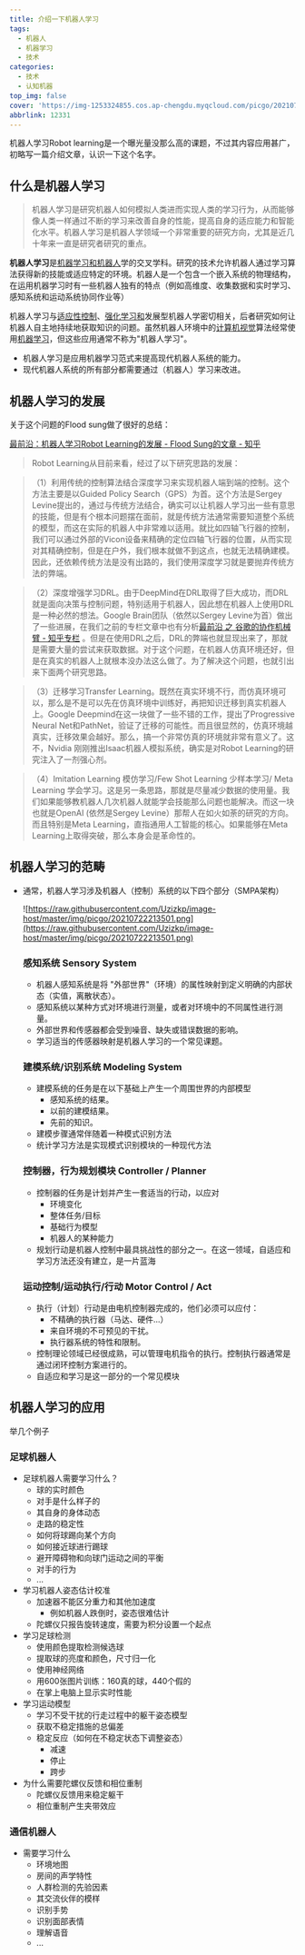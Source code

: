 ```yaml
---
title: 介绍一下机器人学习
tags:
  - 机器人
  - 机器学习
  - 技术
categories:
  - 技术
  - 认知机器
top_img: false
cover: 'https://img-1253324855.cos.ap-chengdu.myqcloud.com/picgo/20210724222423.webp'
abbrlink: 12331
---
```


机器人学习Robot learning是一个曝光量没那么高的课题，不过其内容应用甚广，初略写一篇介绍文章，认识一下这个名字。

## 什么是机器人学习

> 机器人学习是研究机器人如何模拟人类进而实现人类的学习行为，从而能够像人类一样通过不断的学习来改善自身的性能，提高自身的适应能力和智能化水平。机器人学习是机器人学领域一个非常重要的研究方向，尤其是近几十年来一直是研究者研究的重点。

**机器人学习**是[机器学习和](https://en.wikipedia.org/wiki/Machine_learning)[机器人](https://en.wikipedia.org/wiki/Robotics)学的交叉学科。研究的技术允许机器人通过学习算法获得新的技能或适应特定的环境。机器人是一个包含一个嵌入系统的物理结构，在运用机器学习时有一些机器人独有的特点（例如高维度、收集数据和实时学习、感知系统和运动系统协同作业等）

机器人学习与[适应性控制](https://en.wikipedia.org/wiki/Adaptive_control)、[强化学习和](https://en.wikipedia.org/wiki/Reinforcement_learning)发展型机器人学密切相关，后者研究如何让机器人自主地持续地获取知识的问题。虽然机器人环境中的[计算机视觉](https://en.wikipedia.org/wiki/Computer_vision)算法经常使用[机器学习](https://en.wikipedia.org/wiki/Machine_learning)，但这些应用通常不称为"机器人学习"。

- 机器人学习是应用机器学习范式来提高现代机器人系统的能力。
- 现代机器人系统的所有部分都需要通过（机器人）学习来改进。

## 机器人学习的发展

关于这个问题的Flood sung做了很好的总结：

[最前沿：机器人学习Robot Learning的发展 - Flood Sung的文章 - 知乎](https://zhuanlan.zhihu.com/p/26988866)

> Robot Learning从目前来看，经过了以下研究思路的发展：

> （1）利用传统的控制算法结合深度学习来实现机器人端到端的控制。这个方法主要是以Guided Policy Search（GPS）为首。这个方法是Sergey Levine提出的，通过与传统方法结合，确实可以让机器人学习出一些有意思的技能，但是有个根本问题摆在面前，就是传统方法通常需要知道整个系统的模型，而这在实际的机器人中非常难以适用。就比如四轴飞行器的控制，我们可以通过外部的Vicon设备来精确的定位四轴飞行器的位置，从而实现对其精确控制，但是在户外，我们根本就做不到这点，也就无法精确建模。因此，还依赖传统方法是没有出路的，我们使用深度学习就是要抛弃传统方法的弊端。

> （2）深度增强学习DRL。由于DeepMind在DRL取得了巨大成功，而DRL就是面向决策与控制问题，特别适用于机器人，因此想在机器人上使用DRL是一种必然的想法。Google Brain团队（依然以Sergey Levine为首）做出了一些进展，在我们之前的专栏文章中也有分析[最前沿 之 谷歌的协作机械臂 - 知乎专栏](https://zhuanlan.zhihu.com/p/22758556) 。但是在使用DRL之后，DRL的弊端也就显现出来了，那就是需要大量的尝试来获取数据。对于这个问题，在机器人仿真环境还好，但是在真实的机器人上就根本没办法这么做了。为了解决这个问题，也就引出来下面两个研究思路。

> （3）迁移学习Transfer Learning。既然在真实环境不行，而仿真环境可以，那么是不是可以先在仿真环境中训练好，再把知识迁移到真实机器人上。Google Deepmind在这一块做了一些不错的工作，提出了Progressive Neural Net和PathNet，验证了迁移的可能性。而且很显然的，仿真环境越真实，迁移效果会越好。那么，搞一个非常仿真的环境就非常有意义了。这不，Nvidia 刚刚推出Isaac机器人模拟系统，确实是对Robot Learning的研究注入了一剂强心剂。

> （4）Imitation Learning 模仿学习/Few Shot Learning 少样本学习/ Meta Learning 学会学习。这是另一条思路，那就是尽量减少数据的使用量。我们如果能够教机器人几次机器人就能学会技能那么问题也能解决。而这一块也就是OpenAI (依然是Sergey Levine）那帮人在如火如荼的研究的方向。而且特别是Meta Learning，直指通用人工智能的核心。如果能够在Meta Learning上取得突破，那么本身会是革命性的。

## 机器人学习的范畴

- 通常，机器人学习涉及机器人（控制）系统的以下四个部分（SMPA架构）

    ![https://raw.githubusercontent.com/Uzizkp/image-host/master/img/picgo/20210722213501.png](https://raw.githubusercontent.com/Uzizkp/image-host/master/img/picgo/20210722213501.png)

    ### 感知系统 Sensory System

    - 机器人感知系统是将 "外部世界"（环境）的属性映射到定义明确的内部状态（实值，离散状态）。
    - 感知系统以某种方式对环境进行测量，或者对环境中的不同属性进行测量。
    - 外部世界和传感器都会受到噪音、缺失或错误数据的影响。
    - 学习适当的传感器映射是机器人学习的一个常见课题。

    ### 建模系统/识别系统  Modeling System

    - 建模系统的任务是在以下基础上产生一个周围世界的内部模型
        - 感知系统的结果。
        - 以前的建模结果。
        - 先前的知识。
    - 建模步骤通常伴随着一种模式识别方法
    - 统计学习方法是实现模式识别模块的一种现代方法

    ### 控制器，行为规划模块 Controller / Planner

    - 控制器的任务是计划并产生一套适当的行动，以应对
        - 环境变化
        - 整体任务/目标
        - 基础行为模型
        - 机器人的某种能力
    - 规划行动是机器人控制中最具挑战性的部分之一。在这一领域，自适应和学习方法还没有建立，是一片蓝海

    ### 运动控制/运动执行/行动 Motor Control / Act

    - 执行（计划）行动是由电机控制器完成的，他们必须可以应付：
        - 不精确的执行器（马达、硬件...）
        - 来自环境的不可预见的干扰。
        - 执行器系统的特性和限制。
    - 控制理论领域已经很成熟，可以管理电机指令的执行。控制执行器通常是通过闭环控制方案进行的。
    - 自适应和学习是这一部分的一个常见模块

## 机器人学习的应用

举几个例子

### 足球机器人

- 足球机器人需要学习什么？
    - 球的实时颜色
    - 对手是什么样子的
    - 其自身的身体动态
    - 走路的稳定性
    - 如何将球踢向某个方向
    - 如何接近球进行踢球
    - 避开障碍物和向球门运动之间的平衡
    - 对手的行为
    - ...
- 学习机器人姿态估计校准
    - 加速器不能区分重力和其他加速度
        - 例如机器人跌倒时，姿态很难估计
    - 陀螺仪只报告旋转速度，需要为积分设置一个起点
- 学习足球检测
    - 使用颜色提取检测候选球
    - 提取球的亮度和颜色，尺寸归一化
    - 使用神经网络
    - 用600张图片训练：160真的球，440个假的
    - 在掌上电脑上显示实时性能
- 学习运动模型
    - 学习不受干扰的行走过程中的躯干姿态模型
    - 获取不稳定措施的总偏差
    - 稳定反应（如何在不稳定状态下调整姿态）
        - 减速
        - 停止
        - 跨步
- 为什么需要陀螺仪反馈和相位重制
    - 陀螺仪反馈用来稳定躯干
    - 相位重制产生夹带效应

### 通信机器人

- 需要学习什么
    - 环境地图
    - 房间的声学特性
    - 人群检测的先验因素
    - 其交流伙伴的模样
    - 识别手势
    - 识别面部表情
    - 理解语音
    - ...